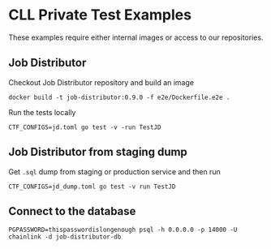 # CLL Private Test Examples

These examples require either internal images or access to our repositories.


## Job Distributor
Checkout Job Distributor repository and build an image
```
docker build -t job-distributor:0.9.0 -f e2e/Dockerfile.e2e .
```

Run the tests locally
```
CTF_CONFIGS=jd.toml go test -v -run TestJD
```

## Job Distributor from staging dump
Get `.sql` dump from staging or production service and then run
```
CTF_CONFIGS=jd_dump.toml go test -v run TestJD
```

## Connect to the database
```
PGPASSWORD=thispasswordislongenough psql -h 0.0.0.0 -p 14000 -U chainlink -d job-distributor-db
```